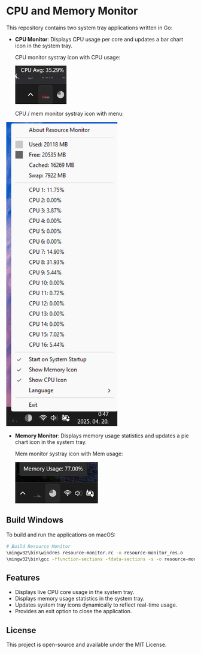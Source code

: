 # CPU and Memory Monitor

This repository contains two system tray applications written in Go:
- **CPU Monitor**: Displays CPU usage per core and updates a bar chart icon in the system tray.


  CPU monitor systray icon with CPU usage:

  ![CPU tooltip](images/cpu_icon_tooltip.png "CPU monitor systray icon with CPU usage")


  CPU / mem monitor systray icon with menu:

 ![menu](images/menu.png "CPU / mem monitor systray icon with menu")

- **Memory Monitor**: Displays memory usage statistics and updates a pie chart icon in the system tray.


  Mem monitor systray icon with Mem usage:

  ![Memory tooltip](images/mem_tooltip.png "Mem monitor systray icon with Mem usage")

## Build Windows

To build and run the applications on macOS:

```sh
# Build Resource Monitor
\mingw32\bin\windres resource-monitor.rc -o resource-monitor_res.o
\mingw32\bin\gcc -ffunction-sections -fdata-sections -s -o resource-monitor resource-monitor.c resource-monitor_res.o -lpdh -mwindows -lwinmm -Wl,--gc-sections -static-libgcc -municode
```

## Features
- Displays live CPU core usage in the system tray.
- Displays memory usage statistics in the system tray.
- Updates system tray icons dynamically to reflect real-time usage.
- Provides an exit option to close the application.

## License
This project is open-source and available under the MIT License.

